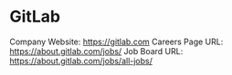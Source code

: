 # GitLab

Company Website: https://gitlab.com
Careers Page URL: https://about.gitlab.com/jobs/
Job Board URL: https://about.gitlab.com/jobs/all-jobs/
